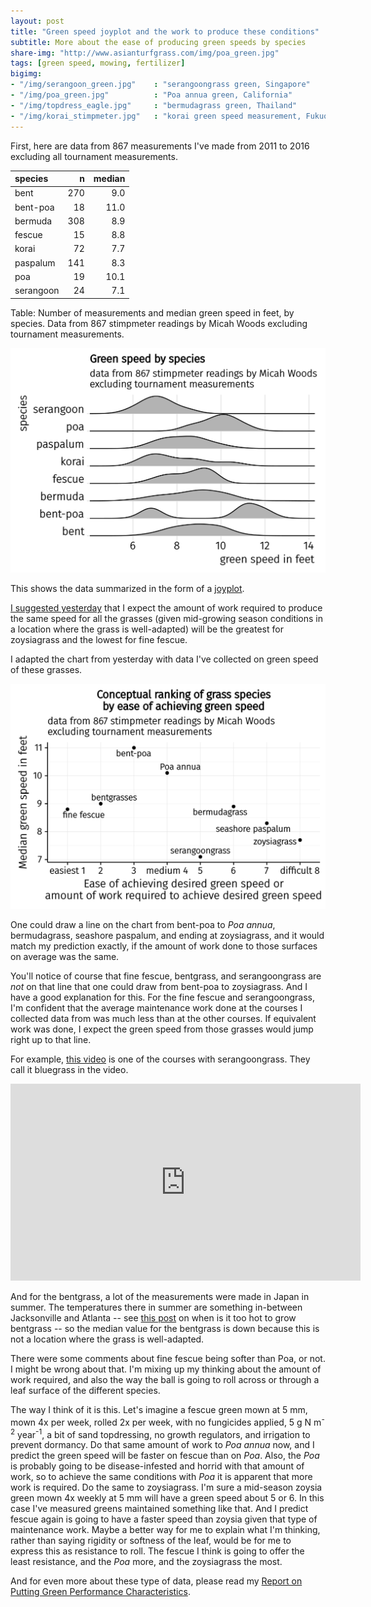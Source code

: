 ```yaml
---
layout: post
title: "Green speed joyplot and the work to produce these conditions"
subtitle: More about the ease of producing green speeds by species
share-img: "http://www.asianturfgrass.com/img/poa_green.jpg"
tags: [green speed, mowing, fertilizer]
bigimg:
- "/img/serangoon_green.jpg"    : "serangoongrass green, Singapore"
- "/img/poa_green.jpg"          : "Poa annua green, California"
- "/img/topdress_eagle.jpg"     : "bermudagrass green, Thailand"
- "/img/korai_stimpmeter.jpg"   : "korai green speed measurement, Fukuoka"
---
```


First, here are data from 867 measurements I've made from 2011 to 2016 excluding all tournament measurements. 

| species   |    n|  median|
|:----------|----:|-------:|
| bent      |  270|     9.0|
| bent-poa  |   18|    11.0|
| bermuda   |  308|     8.9|
| fescue    |   15|     8.8|
| korai     |   72|     7.7|
| paspalum  |  141|     8.3|
| poa       |   19|    10.1|
| serangoon |   24|     7.1|

Table: Number of measurements and median green speed in feet, by species. Data from 867 stimpmeter readings by Micah Woods excluding tournament measurements.

![joyplot of green speed measurements by grass species](/img/joy_speed.svg)

This shows the data summarized in the form of a [joyplot](https://cran.rstudio.com/web/packages/ggjoy/vignettes/introduction.html).

[I suggested yesterday](http://www.asianturfgrass.com/2017-07-16-species-ease-speed/) that I expect the amount of work required to produce the same speed for all the grasses (given mid-growing season conditions in a location where the grass is well-adapted) will be the greatest for zoysiagrass and the lowest for fine fescue.

I adapted the chart from yesterday with data I've collected on green speed of these grasses.

![green speed medians by grass species](/img/ease_with_speed.svg)

One could draw a line on the chart from bent-poa to *Poa annua*, bermudagrass, seashore paspalum, and ending at zoysiagrass, and it would match my prediction exactly, if the amount of work done to those surfaces on average was the same. 

You'll notice of course that fine fescue, bentgrass, and serangoongrass are *not* on that line that one could draw from bent-poa to zoysiagrass. And I have a good explanation for this. For the fine fescue and serangoongrass, I'm confident that the average maintenance work done at the courses I collected data from was much less than at the other courses. If equivalent work was done, I expect the green speed from those grasses would jump right up to that line.

For example, [this video](https://youtu.be/tqWjV3qvoQ0) is one of the courses with serangoongrass. They call it bluegrass in the video.

<iframe width="560" height="315" src="https://www.youtube.com/embed/tqWjV3qvoQ0" frameborder="0" allowfullscreen></iframe>

And for the bentgrass, a lot of the measurements were made in Japan in summer. The temperatures there in summer are something in-between Jacksonville and Atlanta -- see [this post](http://www.blog.asianturfgrass.com/2015/01/when-is-it-too-hot-to-grow-bentgrass-a-look-at-nighttime-lows-above-x-y-and-z.html) on when is it too hot to grow bentgrass -- so the median value for the bentgrass is down because this is not a location where the grass is well-adapted.

There were some comments about fine fescue being softer than Poa, or not. I might be wrong about that. I'm mixing up my thinking about the amount of work required, and also the way the ball is going to roll across or through a leaf surface of the different species.

The way I think of it is this. Let's imagine a fescue green mown at 5 mm, mown 4x per week, rolled 2x per week, with no fungicides applied, 5 g N m<sup>-2</sup> year<sup>-1</sup>, a bit of sand topdressing, no growth regulators, and irrigation to prevent dormancy. Do that same amount of work to *Poa annua* now, and I predict the green speed will be faster on fescue than on *Poa*. Also, the *Poa* is probably going to be disease-infested and horrid with that amount of work, so to achieve the same conditions with *Poa* it is apparent that more work is required. Do the same to zoysiagrass. I'm sure a mid-season zoysia green mown 4x weekly at 5 mm will have a green speed about 5 or 6. In this case I've measured greens maintained something like that. And I predict fescue again is going to have a faster speed than zoysia given that type of maintenance work. Maybe a better way for me to explain what I'm thinking, rather than saying rigidity or softness of the leaf, would be for me to express this as resistance to roll. The fescue I think is going to offer the least resistance, and the *Poa* more, and the zoysiagrass the most.

And for even more about these type of data, please read my [Report on Putting Green Performance Characteristics](http://www.files.asianturfgrass.com/20120802_data_report.pdf).






